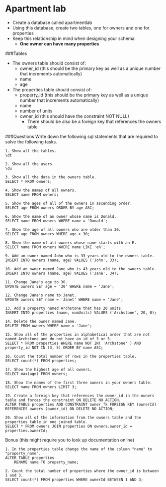 # Apartment lab

- Create a database called apartmentlab 
- Using this database, create two tables, one for owners and one for properties
- Keep this relationship in mind when designing your schema:
	+ **One owner can have many properties**

###Tables

- The owners table should consist of: 
	+ owner_id (this should be the primary key as well as a unique number that increments automatically)
	+ name
	+ age
- The properties table should consist of:
	+ property_id (this should be the primary key as well as a unique number that increments automatically)
	+ name
	+ number of units
	+ owner_id (this should have the constraint NOT NULL)
		+ There should be also be a foreign key that references the owners table

###Questions
Write down the following sql statements that are required to solve the following tasks.

```    
1. Show all the tables.
\dt

2. Show all the users. 
\du

3. Show all the data in the owners table.
SELECT * FROM owners;

4. Show the names of all owners. 
SELECT name FROM owners;

5. Show the ages of all of the owners in ascending order. 
SELECT age FROM owners ORDER BY age ASC;

6. Show the name of an owner whose name is Donald. 
SELECT name FROM owners WHERE name = 'Donald';

7. Show the age of all owners who are older than 30. 
SELECT age FROM owners WHERE age > 30;

8. Show the name of all owners whose name starts with an E. 
SELECT name FROM owners WHERE name LIKE 'e%';

9. Add an owner named John who is 33 years old to the owners table.
INSERT INTO owners (name, age) VALUES ('John', 33);

10. Add an owner named Jane who is 43 years old to the owners table.
INSERT INTO owners (name, age) VALUES ('Jane', 34);

11. Change Jane's age to 30. 
UPDATE owners SET age = '30' WHERE name = 'Jane';

12. Change Jane's name to Janet. 
UPDATE owners SET name = 'Janet' WHERE name = 'Jane';

13. Add a property named Archstone that has 20 units.
INSERT INTO properties (name, numUnits) VALUES ('Archstone', 20, 0);

14. Delete the owner named Jane. 
DELETE FROM owners WHERE name = 'Jane';

15. Show all of the properties in alphabetical order that are not named Archstone and do not have an id of 3 or 5. 
SELECT * FROM properties WHERE name NOT IN( 'Archstone' ) AND property_id NOT IN (3, 5) ORDER BY name ASC;

16. Count the total number of rows in the properties table.
SELECT count(*) FROM properties; 

17. Show the highest age of all owners.
SELECT max(age) FROM owners;

18. Show the names of the first three owners in your owners table.
SELECT name FROM owners LIMIT 3;

19. Create a foreign key that references the owner_id in the owners table and forces the constraint ON DELETE NO ACTION. 
ALTER TABLE properties ADD CONSTRAINT owner_fk FOREIGN KEY (ownerId) REFERENCES owners (owner_id) ON DELETE NO ACTION;

20. Show all of the information from the owners table and the properties table in one joined table.  
SELECT * FROM owners JOIN properties ON owners.owner_id = properties.ownerId;
```
Bonus (this might require you to look up documentation online)

```
1. In the properties table change the name of the column "name" to "property_name". 
ALTER TABLE properties 
	RENAME name TO property_name;

2. Count the total number of properties where the owner_id is between 1 and 3.
SELECT count(*) FROM properties WHERE ownerId BETWEEN 1 AND 3;
```
